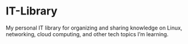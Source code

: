 # IT-Library
My personal IT library for organizing and sharing knowledge on Linux, networking, cloud computing, and other tech topics I’m learning.
